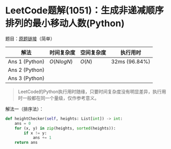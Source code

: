 # LeetCode题解(1051)：生成非递减顺序排列的最小移动人数(Python)

题目：[原题链接](https://leetcode-cn.com/problems/height-checker/)（简单）

| 解法           | 时间复杂度 | 空间复杂度 | 执行用时      |
| -------------- | ---------- | ---------- | ------------- |
| Ans 1 (Python) | $O(NlogN)$ | $O(N)$     | 32ms (96.84%) |
| Ans 2 (Python) |            |            |               |
| Ans 3 (Python) |            |            |               |

>  LeetCode的Python执行用时随缘，只要时间复杂度没有明显差异，执行用时一般都在同一个量级，仅作参考意义。

解法一（排序法）：

```python
def heightChecker(self, heights: List[int]) -> int:
    ans = 0
    for (x, y) in zip(heights, sorted(heights)):
        if x != y:
            ans += 1
    return ans
```